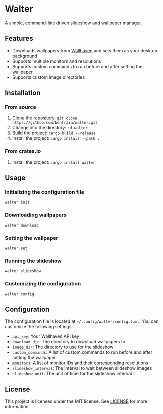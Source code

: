 # Walter

A simple, command-line driven slideshow and wallpaper manager.

## Features

* Downloads wallpapers from [Wallhaven](https://wallhaven.cc/) and sets them as your desktop background
* Supports multiple monitors and resolutions
* Supports custom commands to run before and after setting the wallpaper
* Supports custom image directories

## Installation

### From source

1. Clone the repository: `git clone https://github.com/benfrain/walter.git`
2. Change into the directory: `cd walter`
3. Build the project: `cargo build --release`
4. Install the project: `cargo install --path .`

### From crates.io

1. Install the project: `cargo install walter`

## Usage

### Initializing the configuration file

`walter init`

### Downloading wallpapers

`walter download`

### Setting the wallpaper

`walter set`

### Running the slideshow

`walter slideshow`

### Customizing the configuration

`walter config`

## Configuration

The configuration file is located at `~/.config/walter/config.toml`. You can customize the following settings:

* `api_key`: Your Wallhaven API key
* `download_dir`: The directory to download wallpapers to
* `image_dir`: The directory to use for the slideshow
* `custom_commands`: A list of custom commands to run before and after setting the wallpaper
* `monitors`: A list of monitor IDs and their corresponding resolutions
* `slideshow_interval`: The interval to wait between slideshow images
* `slideshow_unit`: The unit of time for the slideshow interval

## License

This project is licensed under the MIT license. See [LICENSE](LICENSE) for more information.
